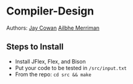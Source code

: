 # Compiler-Design
Authors:
[Jay Cowan](https://github.com/JayCowan)
[Ailbhe Merriman](https://github.com/amerrima)
## Steps to Install
- Install JFlex, Flex, and Bison
- Put your code to be tested in `/src/input.txt`
- From the repo: `cd src && make`
